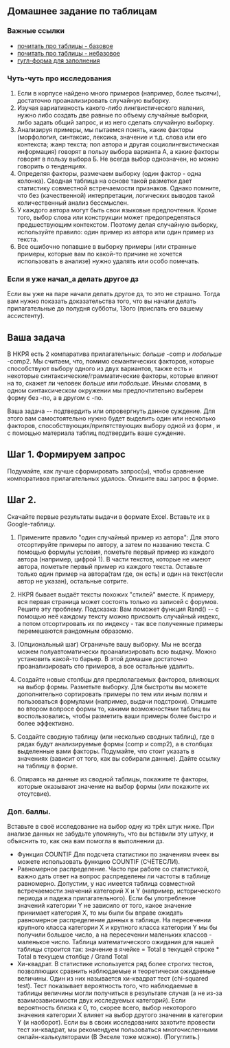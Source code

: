 ## Домашнее задание по таблицам

### Важные ссылки  
* [почитать про таблицы - базовое](https://github.com/lizaku/Programming-and-computer-instruments/blob/master/Google-Spreadsheets-basic.md)
* [почитать про таблицы - небазовое](https://support.google.com/docs/answer/40608?hl=en&co=GENIE.Platform%3DDesktop)
* [гугл-форма для заполнения](https://docs.google.com/forms/d/e/1FAIpQLSdpC3Xj3K4lV82PkkFBY68dCJZsTnCLeqyqSQEaTobuzhfmrQ/viewform)



### Чуть-чуть про исследования

1. Если в корпусе найдено много примеров (например, более тысячи), достаточно проанализировать случайную выборку.
2. Изучая вариативность какого-либо лингвистического явления, нужно либо создать две равные по объему случайные выборки, либо задать общий запрос, и из него сделать случайную выборку.
3. Анализируя примеры, мы пытаемся понять, какие факторы (морфология, синтаксис, лексика, значение и т.д. слова или его контекста; жанр текста; пол автора и другая социолингвистическая информация) говорят в пользу выбора варианта А, а какие факторы говорят в пользу выбора Б. Не всегда выбор однозначен, но можно говорить о тенденциях.
4. Определяя факторы, размечаем выборку (один фактор - одна колонка). Сводная таблица на основе такой разметки дает статистику совместной встречаемости признаков. Однако помните, что без (качественной) интерпретации, логических выводов такой количественный анализ бессмыслен.
5. У каждого автора могут быть свои языковые предпочтения. Кроме того, выбор слова или конструкции может предопределяться предшествующим контекстом. Поэтому делая случайную выборку, используйте правило: один пример из автора или один пример из текста.
6. Все ошибочно попавшие в выборку примеры (или странные примеры, которые вам по какой-то причине не хочется использовать в анализе) нужно удалять или особо помечать.


### Если я уже начал_а делать другое дз
Если вы уже на паре начали делать другое дз, то это не страшно. Тогда вам нужно показать доказательства того, что вы начали делать прилагательные до полудня субботы, 13ого (прислать его вашему ассистенту).



## Ваша задача

В НКРЯ есть 2 компаратива прилагательных: *больше* -comp и *побольше* -comp2. Мы считаем, что, помимо семантических факторов, которые способствуют выбору одного из двух вариантов, также есть и некоторые синтаксические/грамматические факторы, которые влияют на то, скажет ли человек *больше* или *побольше*. Иными словами, в одном синтаксическом окружении мы предпочтительно выберем форму без -по, а в другом с -по. 

Ваша задача -- подтвердить или опровергнуть данное суждение. Для этого вам самостоятельно нужно будет выделить один или несколько факторов, способствующих/припятствующих выбору одной из форм , и с помощью материала таблиц подтвердить ваше суждение.


## Шаг 1. Формируем запрос

Подумайте, как лучше сформировать запрос(ы), чтобы сравнение компоративов прилагательных удалось. Опишите ваш запрос в форме.

## Шаг 2. 


Скачайте первые результаты выдачи в формате Excel. Вставьте их в Google-таблицу.

1. Примените правило "один случайный пример из автора":
Для этого отсортируйте примеры по автору, а затем по названию текста. С помощью формулы условия, пометьте первый пример из каждого автора (например, цифрой 1). В части текстов, которые не имеют автора, пометьте первый пример из каждого текста. Оставьте только один пример на автора(там где, он есть) и один на текст(если автор не указан), остальные сотрите.

2. НКРЯ бывает выдаёт тексты похожих "стилей" вместе. К примеру, вся первая страница может состоять только из записей с форумов. Решите эту проблему.
Подсказка: Вам поможет функция Rand() -- с помощью неё каждому тексту можно присвоить случайный индекс, а потом отсортировать их по индексу - так все полученные примеры перемешаются рандомным образомю.

3. (Опциональный шаг) Ограничьте вашу выборку. 
Мы не всегда можем полуавтоматически проанализировать всю выдачу. Можно установить какой-то барьер. В этой домашке достаточно проанализировать сто примеров, а все остальные удалить.

4. Создайте новые столбцы для предполагаемых факторов, влияющих на выбор формы. Разметьте выборку. Для быстроты вы можете дополнительно сортировать примеры по тем или иным полям и пользоваться формулами (например, выдачи подстроки). Опишите во втором вопросе формы то, какими возможностями таблиц вы воспользовались, чтобы разметить ваши примеры более быстро и более эффективно.

5. Создайте сводную таблицу (или несколько сводных таблиц), где в рядах будут анализируемые формы (comp и comp2), а в столбцах выделенные вами факторы. Подумайте, что стоит указать в значениях (зависит от того, как вы собирали данные). Дайте ссылку на таблицу в форме.

6. Опираясь на данные из сводной таблицы, покажите те факторы, которые оказывают значение на выбор формы (или покажите их отсутсвие).


### Доп. баллы.
Вставьте в своё исследование на выбор одну из трёх штук ниже. При анализе данных не забудьте упомянуть, что вы вставили эту штуку, и объяснить то, как она вам помогла в выполнении дз.


* Функция COUNTIF Для подсчета статистики по значениям ячеек вы можете использовать функцию COUNTIF (СЧЁТЕСЛИ).
* Равномерное распределение. Часто при работе со статистикой, важно дать ответ на вопрос распределены ли частоты в таблице равномерно. Допустим, у нас имеется таблица совместной встречаемости значений категорий X и Y (например, исторического периода и падежа прилагательного). Если бы употребление значений категории Y не зависило от того, какое значение принимает категория X, то мы были бы вправе ожидать равномерное распределение данных в таблице. На пересечении крупного класса категории X и крупного класса категории Y мы бы получили большое число, а на пересечении маленьких классов - маленькое число. Таблица математического ожидания для нашей таблицы строится так: значение в ячейке = Total в текущей строке * Total в текущем столбце / Grand Total
* Хи-квадрат. В статистике используется ряд более строгих тестов, позволяющих сравнить наблюдаемые и теоретически ожидаемые величины. Один из них называется хи-квадрат тест (chi-squared test). Тест показывает вероятность того, что наблюдаемые в таблицы величины могли получиться в результате случая (а не из-за взаимозависимости двух исследуемых категорий). Если вероятность близка к 0, то, скорее всего, выбор некоторого значения категории X влияет на выбор другого значения в категории Y (и наоборот). Если вы в своих исследованиях захотите провести тест хи-квадрат, мы рекомендуем пользоваться многочисленными онлайн-калькуляторами (В Экселе тоже можно). (Погуглить.)

